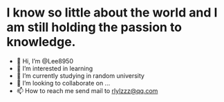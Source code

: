 # I know so little about the world and I am still holding the passion to knowledge.

- 👋 Hi, I’m @Lee8950
- 👀 I’m interested in learning
- 🌱 I’m currently studying in random university
- 💞️ I’m looking to collaborate on ...
- 📫 How to reach me send mail to rlylzzz@qq.com



<!---
Lee8950/Lee8950 is a ✨ special ✨ repository because its `README.md` (this file) appears on your GitHub profile.
You can click the Preview link to take a look at your changes.
--->
